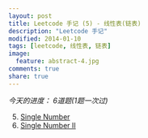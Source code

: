 ```yaml
---
layout: post
title: Leetcode 手记 (5) - 线性表(链表)
description: "Leetcode 手记"
modified: 2014-01-10
tags: [leetcode, 线性表, 链表]
image:
  feature: abstract-4.jpg
comments: true
share: true
---
```


*今天的进度： 6道题(1题一次过)*

5. [Single Number](http://oj.leetcode.com/problems/single-number/)
6. [Single Number II](http://oj.leetcode.com/problems/single-number-ii/)


